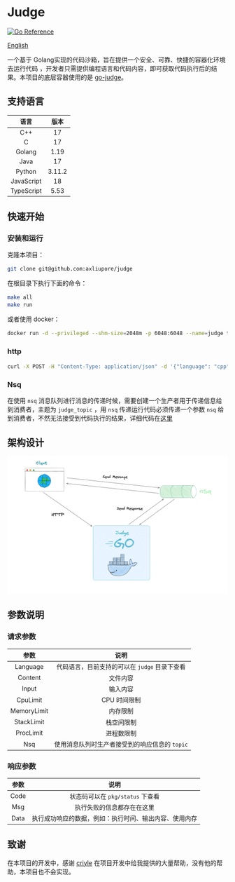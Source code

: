 # Judge

[![Go Reference](https://pkg.go.dev/badge/github.com/axliupore/judge.svg)](https://pkg.go.dev/github.com/axliupore/judge)

[English](README.md)

一个基于 Golang实现的代码沙箱，旨在提供一个安全、可靠、快捷的容器化环境去运行代码
，开发者只需提供编程语言和代码内容，即可获取代码执行后的结果。本项目的底层容器使用的是 [go-judge](https://github.com/criyle/go-judge)。

## 支持语言

|     语言     |   版本   |
|:----------:|:------:|
|    C++     |   17   |
|     C      |   17   |
|   Golang   |  1.19  |
|    Java    |   17   |
|   Python   | 3.11.2 |
| JavaScript |   18   |
| TypeScript |  5.53  |

## 快速开始

### 安装和运行

克隆本项目：

```bash
git clone git@github.com:axliupore/judge
```

在根目录下执行下面的命令：

```bash
make all
make run
```

或者使用 docker：

```bash
docker run -d --privileged --shm-size=2048m -p 6048:6048 --name=judge trialoj/judge:0.0.1
```

### http

```bash
curl -X POST -H "Content-Type: application/json" -d '{"language": "cpp", "content":"#include <iostream>\nusing namespace std;\nint main() {\ncout << 10 << endl;\n}"}' http://127.0.0.1:6048/judge
```

### Nsq

在使用 `nsq` 消息队列进行消息的传递时候，需要创建一个生产者用于传递信息给到消费者，主题为 `judge_topic` ，用 `nsq`
传递运行代码必须传递一个参数 `nsq`
给到消费者，不然无法接受到代码执行的结果，详细代码在[这里](https://github.com/axliupore/judge/blob/master/pkg/nsq/nsq_test.go)

## 架构设计

![design](./doc/design.png)

## 参数说明

### 请求参数

|     参数      |             说明              |
|:-----------:|:---------------------------:|
|  Language   | 代码语言，目前支持的可以在 `judge` 目录下查看 |
|   Content   |            文件内容             |
|    Input    |            输入内容             |
|  CpuLimit   |          CPU 时间限制           |
| MemoryLimit |            内存限制             |
| StackLimit  |            栈空间限制            |
|  ProcLimit  |            进程数限制            |
|     Nsq     | 使用消息队列时生产者接受到的响应信息的 `topic` |

### 响应参数

|  参数  |             说明              |
|:----:|:---------------------------:|
| Code |   状态码可以在 `pkg/status` 下查看   |
| Msg  |        执行失败的信息都存在在这里        |
| Data | 执行成功响应的数据，例如：执行时间、输出内容、使用内存 |

## 致谢

在本项目的开发中，感谢 [criyle](https://github.com/criyle) 在项目开发中给我提供的大量帮助，没有他的帮助，本项目也不会实现。
